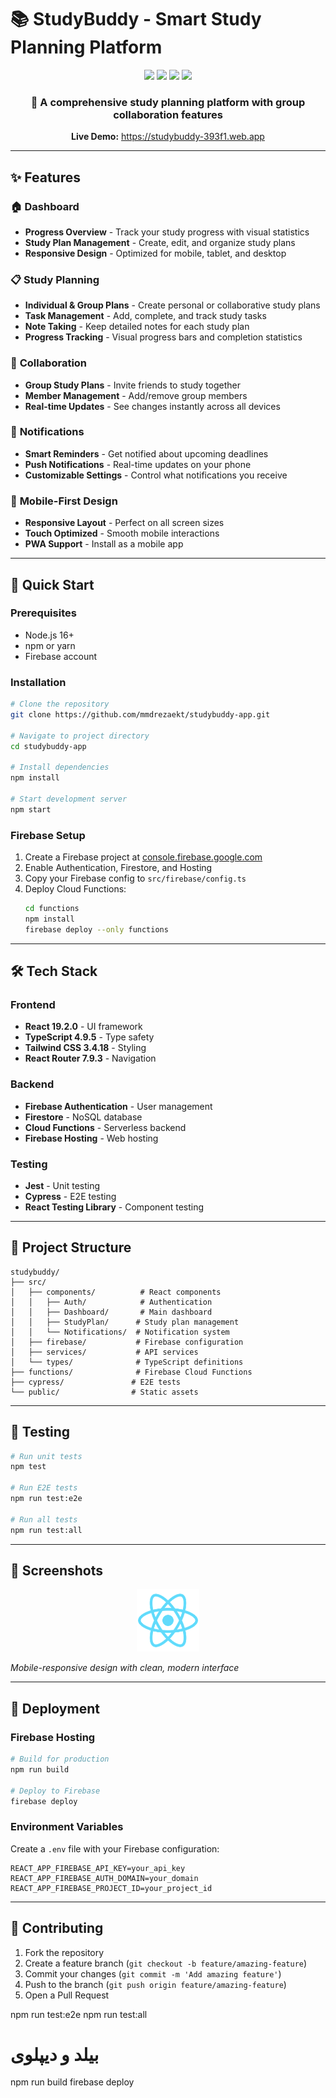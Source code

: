 # 📚 StudyBuddy - Smart Study Planning Platform

<div align="center">
  <img src="https://img.shields.io/badge/React-19.2.0-blue?style=for-the-badge&logo=react" />
  <img src="https://img.shields.io/badge/TypeScript-4.9.5-blue?style=for-the-badge&logo=typescript" />
  <img src="https://img.shields.io/badge/Firebase-12.3.0-orange?style=for-the-badge&logo=firebase" />
  <img src="https://img.shields.io/badge/Tailwind-3.4.18-cyan?style=for-the-badge&logo=tailwindcss" />
</div>

<div align="center">
  <h3>🎯 A comprehensive study planning platform with group collaboration features</h3>
  <p><strong>Live Demo:</strong> <a href="https://studybuddy-393f1.web.app">https://studybuddy-393f1.web.app</a></p>
</div>

---

## ✨ **Features**

### 🏠 **Dashboard**
- **Progress Overview** - Track your study progress with visual statistics
- **Study Plan Management** - Create, edit, and organize study plans
- **Responsive Design** - Optimized for mobile, tablet, and desktop

### 📋 **Study Planning**
- **Individual & Group Plans** - Create personal or collaborative study plans
- **Task Management** - Add, complete, and track study tasks
- **Note Taking** - Keep detailed notes for each study plan
- **Progress Tracking** - Visual progress bars and completion statistics

### 👥 **Collaboration**
- **Group Study Plans** - Invite friends to study together
- **Member Management** - Add/remove group members
- **Real-time Updates** - See changes instantly across all devices

### 🔔 **Notifications**
- **Smart Reminders** - Get notified about upcoming deadlines
- **Push Notifications** - Real-time updates on your phone
- **Customizable Settings** - Control what notifications you receive

### 📱 **Mobile-First Design**
- **Responsive Layout** - Perfect on all screen sizes
- **Touch Optimized** - Smooth mobile interactions
- **PWA Support** - Install as a mobile app

---

## 🚀 **Quick Start**

### **Prerequisites**
- Node.js 16+ 
- npm or yarn
- Firebase account

### **Installation**

```bash
# Clone the repository
git clone https://github.com/mmdrezaekt/studybuddy-app.git

# Navigate to project directory
cd studybuddy-app

# Install dependencies
npm install

# Start development server
npm start
```

### **Firebase Setup**

1. Create a Firebase project at [console.firebase.google.com](https://console.firebase.google.com)
2. Enable Authentication, Firestore, and Hosting
3. Copy your Firebase config to `src/firebase/config.ts`
4. Deploy Cloud Functions:
   ```bash
   cd functions
   npm install
   firebase deploy --only functions
   ```

---

## 🛠️ **Tech Stack**

### **Frontend**
- **React 19.2.0** - UI framework
- **TypeScript 4.9.5** - Type safety
- **Tailwind CSS 3.4.18** - Styling
- **React Router 7.9.3** - Navigation

### **Backend**
- **Firebase Authentication** - User management
- **Firestore** - NoSQL database
- **Cloud Functions** - Serverless backend
- **Firebase Hosting** - Web hosting

### **Testing**
- **Jest** - Unit testing
- **Cypress** - E2E testing
- **React Testing Library** - Component testing

---

## 📁 **Project Structure**

```
studybuddy/
├── src/
│   ├── components/          # React components
│   │   ├── Auth/            # Authentication
│   │   ├── Dashboard/       # Main dashboard
│   │   ├── StudyPlan/      # Study plan management
│   │   └── Notifications/  # Notification system
│   ├── firebase/           # Firebase configuration
│   ├── services/           # API services
│   └── types/              # TypeScript definitions
├── functions/              # Firebase Cloud Functions
├── cypress/               # E2E tests
└── public/                # Static assets
```

---

## 🧪 **Testing**

```bash
# Run unit tests
npm test

# Run E2E tests
npm run test:e2e

# Run all tests
npm run test:all
```

---

## 📱 **Screenshots**

<div align="center">
  <img src="public/logo192.png" alt="StudyBuddy Logo" width="100" />
</div>

*Mobile-responsive design with clean, modern interface*

---

## 🚀 **Deployment**

### **Firebase Hosting**
```bash
# Build for production
npm run build

# Deploy to Firebase
firebase deploy
```

### **Environment Variables**
Create a `.env` file with your Firebase configuration:
```env
REACT_APP_FIREBASE_API_KEY=your_api_key
REACT_APP_FIREBASE_AUTH_DOMAIN=your_domain
REACT_APP_FIREBASE_PROJECT_ID=your_project_id
```

---

## 🤝 **Contributing**

1. Fork the repository
2. Create a feature branch (`git checkout -b feature/amazing-feature`)
3. Commit your changes (`git commit -m 'Add amazing feature'`)
4. Push to the branch (`git push origin feature/amazing-feature`)
5. Open a Pull Request


npm run test:e2e
npm run test:all

# بیلد و دیپلوی
npm run build
firebase deploy
```
